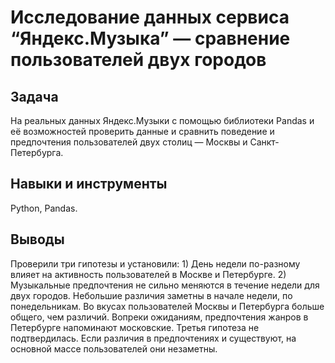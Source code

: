 # Исследование данных сервиса “Яндекс.Музыка” — сравнение пользователей двух городов

## Задача

На реальных данных Яндекс.Музыки c помощью библиотеки Pandas и её возможностей проверить данные и сравнить поведение и предпочтения пользователей двух столиц — Москвы и Санкт-Петербурга.

## Навыки и инструменты

Python, Pandas.

## Выводы

Проверили три гипотезы и установили: 1) День недели по-разному влияет на активность пользователей в Москве и Петербурге. 2) Музыкальные предпочтения не сильно меняются в течение недели для двух городов. Небольшие различия заметны в начале недели, по понедельникам. Во вкусах пользователей Москвы и Петербурга больше общего, чем различий. Вопреки ожиданиям, предпочтения жанров в Петербурге напоминают московские. Третья гипотеза не подтвердилась. Если различия в предпочтениях и существуют, на основной массе пользователей они незаметны.
